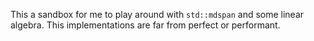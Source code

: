 This a sandbox for me to play around with `std::mdspan` and some linear algebra. This implementations are far from perfect or performant.
